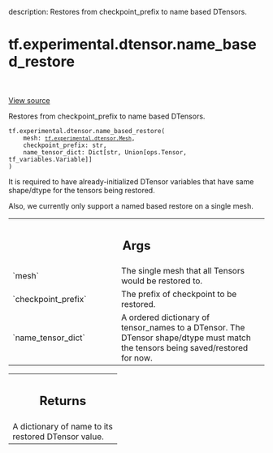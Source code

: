 description: Restores from checkpoint_prefix to name based DTensors.

<div itemscope itemtype="http://developers.google.com/ReferenceObject">
<meta itemprop="name" content="tf.experimental.dtensor.name_based_restore" />
<meta itemprop="path" content="Stable" />
</div>

# tf.experimental.dtensor.name_based_restore

<!-- Insert buttons and diff -->

<table class="tfo-notebook-buttons tfo-api nocontent" align="left">

</table>

<a target="_blank" class="external" href="/code/stable/tensorflow/dtensor/python/save_restore.py">View source</a>



Restores from checkpoint_prefix to name based DTensors.

<pre class="devsite-click-to-copy prettyprint lang-py tfo-signature-link">
<code>tf.experimental.dtensor.name_based_restore(
    mesh: <a href="../../../tf/experimental/dtensor/Mesh.md"><code>tf.experimental.dtensor.Mesh</code></a>,
    checkpoint_prefix: str,
    name_tensor_dict: Dict[str, Union[ops.Tensor, tf_variables.Variable]]
)
</code></pre>



<!-- Placeholder for "Used in" -->

It is required to have already-initialized DTensor variables that have same
shape/dtype for the tensors being restored.

Also, we currently only support a named based restore on a single mesh.

<!-- Tabular view -->
 <table class="responsive fixed orange">
<colgroup><col width="214px"><col></colgroup>
<tr><th colspan="2"><h2 class="add-link">Args</h2></th></tr>

<tr>
<td>
`mesh`
</td>
<td>
The single mesh that all Tensors would be restored to.
</td>
</tr><tr>
<td>
`checkpoint_prefix`
</td>
<td>
The prefix of checkpoint to be restored.
</td>
</tr><tr>
<td>
`name_tensor_dict`
</td>
<td>
A ordered dictionary of tensor_names to a DTensor. The
DTensor shape/dtype must match the tensors being saved/restored for now.
</td>
</tr>
</table>



<!-- Tabular view -->
 <table class="responsive fixed orange">
<colgroup><col width="214px"><col></colgroup>
<tr><th colspan="2"><h2 class="add-link">Returns</h2></th></tr>
<tr class="alt">
<td colspan="2">
A dictionary of name to its restored DTensor value.
</td>
</tr>

</table>

